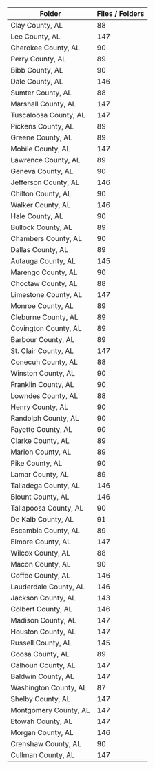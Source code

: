 | Folder                |   Files / Folders |
|-----------------------|-------------------|
| Clay County, AL       |                88 |
| Lee County, AL        |               147 |
| Cherokee County, AL   |                90 |
| Perry County, AL      |                89 |
| Bibb County, AL       |                90 |
| Dale County, AL       |               146 |
| Sumter County, AL     |                88 |
| Marshall County, AL   |               147 |
| Tuscaloosa County, AL |               147 |
| Pickens County, AL    |                89 |
| Greene County, AL     |                89 |
| Mobile County, AL     |               147 |
| Lawrence County, AL   |                89 |
| Geneva County, AL     |                90 |
| Jefferson County, AL  |               146 |
| Chilton County, AL    |                90 |
| Walker County, AL     |               146 |
| Hale County, AL       |                90 |
| Bullock County, AL    |                89 |
| Chambers County, AL   |                90 |
| Dallas County, AL     |                89 |
| Autauga County, AL    |               145 |
| Marengo County, AL    |                90 |
| Choctaw County, AL    |                88 |
| Limestone County, AL  |               147 |
| Monroe County, AL     |                89 |
| Cleburne County, AL   |                89 |
| Covington County, AL  |                89 |
| Barbour County, AL    |                89 |
| St. Clair County, AL  |               147 |
| Conecuh County, AL    |                88 |
| Winston County, AL    |                90 |
| Franklin County, AL   |                90 |
| Lowndes County, AL    |                88 |
| Henry County, AL      |                90 |
| Randolph County, AL   |                90 |
| Fayette County, AL    |                90 |
| Clarke County, AL     |                89 |
| Marion County, AL     |                89 |
| Pike County, AL       |                90 |
| Lamar County, AL      |                89 |
| Talladega County, AL  |               146 |
| Blount County, AL     |               146 |
| Tallapoosa County, AL |                90 |
| De Kalb County, AL    |                91 |
| Escambia County, AL   |                89 |
| Elmore County, AL     |               147 |
| Wilcox County, AL     |                88 |
| Macon County, AL      |                90 |
| Coffee County, AL     |               146 |
| Lauderdale County, AL |               146 |
| Jackson County, AL    |               143 |
| Colbert County, AL    |               146 |
| Madison County, AL    |               147 |
| Houston County, AL    |               147 |
| Russell County, AL    |               145 |
| Coosa County, AL      |                89 |
| Calhoun County, AL    |               147 |
| Baldwin County, AL    |               147 |
| Washington County, AL |                87 |
| Shelby County, AL     |               147 |
| Montgomery County, AL |               147 |
| Etowah County, AL     |               147 |
| Morgan County, AL     |               146 |
| Crenshaw County, AL   |                90 |
| Cullman County, AL    |               147 |